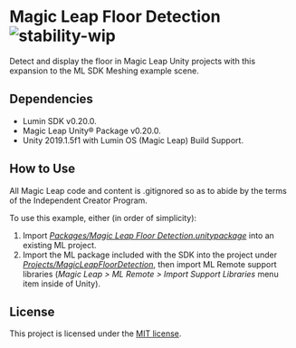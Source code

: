 # Magic Leap Floor Detection ![stability-wip](https://img.shields.io/badge/stability-work_in_progress-lightgrey.svg)

Detect and display the floor in Magic Leap Unity projects with this expansion to the ML SDK Meshing example scene.

## Dependencies

* Lumin SDK v0.20.0.
* Magic Leap Unity® Package v0.20.0.
* Unity 2019.1.5f1 with Lumin OS (Magic Leap) Build Support.

## How to Use

All Magic Leap code and content is .gitignored so as to abide by the terms of the Independent Creator Program.

To use this example, either (in order of simplicity):

1. Import [_Packages/Magic Leap Floor Detection.unitypackage_](https://github.com/davidfoster/magic-leap-floor-detection/blob/develop/Packages/MagicLeapFloorDetection.unitypackage) into an existing ML project.
2. Import the ML package included with the SDK into the project under [_Projects/MagicLeapFloorDetection_](https://github.com/davidfoster/magic-leap-floor-detection/blob/develop/Projects/MagicLeapFloorDetection), then import ML Remote support libraries (_Magic Leap > ML Remote > Import Support Libraries_ menu item inside of Unity).

## License

This project is licensed under the [MIT license](https://github.com/davidfoster/magic-leap-floor-detection/blob/develop/LICENSE).